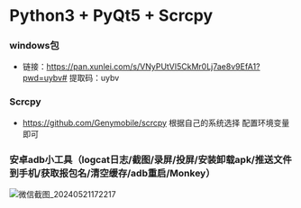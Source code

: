 # Python3 + PyQt5 + Scrcpy

### windows包
  - 链接：https://pan.xunlei.com/s/VNyPUtVI5CkMr0Lj7ae8v9EfA1?pwd=uybv# 提取码：uybv

### Scrcpy
  - https://github.com/Genymobile/scrcpy   根据自己的系统选择 配置环境变量即可
### 安卓adb小工具（logcat日志/截图/录屏/投屏/安装卸载apk/推送文件到手机/获取报包名/清空缓存/adb重启/Monkey）
  ![微信截图_20240521172217](https://github.com/shiqi-1989/Android_Tools/assets/48465237/c29c54ca-4b7d-41d0-bc20-1a719ef92d8b)


